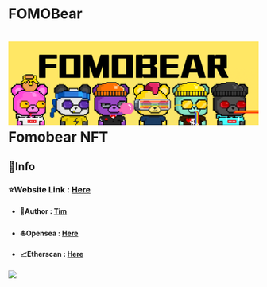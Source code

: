 # FOMOBear
# ![](/public/config/images/1500x500.png)Fomobear NFT

## 📜Info

### ⭐Website Link : [Here](https://cryptomaxnft.netlify.app/)

- #### 👤Author : [Tim](https://linkby.tw/timtung.eth)
- #### ⛵Opensea : [Here](https://opensea.io/collection/cryptomaxweb3)
- #### 📈Etherscan : [Here](https://etherscan.io/address/0x46a026ba6537edca574990666d69cc3b3b85f456)

![](./images/banner.jpg)
